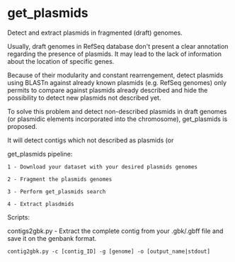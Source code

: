 # get_plasmids

Detect and extract plasmids in fragmented (draft) genomes.

Usually, draft genomes in RefSeq database don't present a clear annotation regarding the presence of plasmids. It may lead to the lack of information about the location of specific genes.

Because of their modularity and constant rearrengement, detect plasmids using BLASTn against already known plasmids (e.g. RefSeq genomes) only permits to compare against plasmids already described and hide the possibility to detect new plasmids not described yet.

To solve this problem and detect non-described plasmids in draft genomes (or plasmidic elements incorporated into the chromosome), get_plasmids is proposed.

It will detect contigs which not described as plasmids (or 

get_plasmids pipeline:

    1 - Download your dataset with your desired plasmids genomes
    
    2 - Fragment the plasmids genomes
    
    3 - Perform get_plasmids search
    
    4 - Extract plasdmids


Scripts:

contigs2gbk.py - Extract the complete contig from your .gbk/.gbff file and save it on the genbank format.

    contig2gbk.py -c [contig_ID] -g [genome] -o [output_name|stdout]
    
